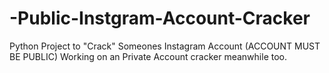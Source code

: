 # -Public-Instgram-Account-Cracker
Python Project to "Crack" Someones Instagram Account (ACCOUNT MUST BE PUBLIC) Working on an Private Account cracker meanwhile too.
